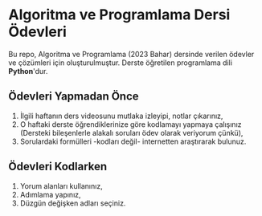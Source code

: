 # Algoritma ve Programlama Dersi Ödevleri

Bu repo, Algoritma ve Programlama (2023 Bahar) dersinde verilen ödevler ve çözümleri için oluşturulmuştur. Derste öğretilen programlama dili **Python**'dur.

## Ödevleri Yapmadan Önce

1. İlgili haftanın ders videosunu mutlaka izleyipi, notlar çıkarınız,
2. O haftaki derste öğrendiklerinize göre kodlamayı yapmaya çalışınız (Dersteki bileşenlerle alakalı soruları ödev olarak veriyorum çünkü),
3. Sorulardaki formülleri -kodları değil- internetten araştırarak bulunuz.

## Ödevleri Kodlarken

1. Yorum alanları kullanınız,
2. Adımlama yapınız,
3. Düzgün değişken adları seçiniz.
